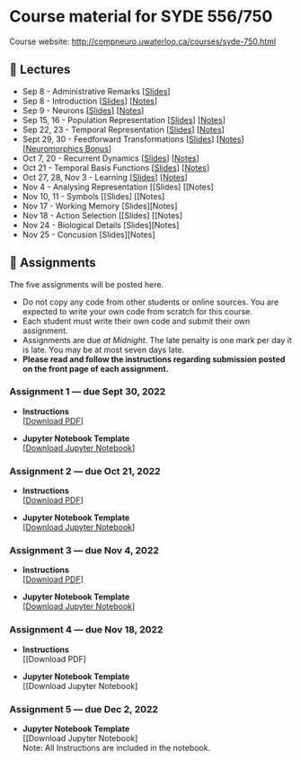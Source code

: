 # Course material for SYDE 556/750

Course website: http://compneuro.uwaterloo.ca/courses/syde-750.html

## 🎒 Lectures

- Sep 8 - Administrative Remarks [[Slides](https://github.com/celiasmith/syde556-f22/raw/master/lectures/lecture_00/syde556_lecture_00_slides_distr.pdf)]
- Sep 8 - Introduction [[Slides](https://github.com/celiasmith/syde556-f22/raw/master/lectures/lecture_01/syde556_lecture_01_slides_distr.pdf)] [[Notes](https://github.com/celiasmith/syde556-f22/raw/master/lectures/lecture_01/syde556_lecture_01_notes.pdf)]
- Sep 9 - Neurons [[Slides](https://github.com/celiasmith/syde556-f22/raw/master/lectures/lecture_02/syde556_lecture_02_slides_distr.pdf)] [[Notes](https://github.com/celiasmith/syde556-f22/raw/master/lectures/lecture_02/syde556_lecture_02_notes.pdf)]
- Sep 15, 16 - Population Representation [[Slides](https://github.com/celiasmith/syde556-f22/raw/master/lectures/lecture_03/syde556_lecture_03_slides_distr.pdf)] [[Notes](https://github.com/celiasmith/syde556-f22/raw/master/lectures/lecture_03/syde556_lecture_03_notes.pdf)]
- Sep 22, 23 - Temporal Representation [[Slides](https://github.com/celiasmith/syde556-f22/raw/master/lectures/lecture_04/syde556_lecture_04_slides_distr.pdf)] [[Notes](https://github.com/celiasmith/syde556-f22/raw/master/lectures/lecture_04/syde556_lecture_04_notes.pdf)]
- Sept 29, 30 - Feedforward Transformations [[Slides](https://github.com/celiasmith/syde556-f22/raw/master/lectures/lecture_05/syde556_lecture_05_slides_distr.pdf)] [[Notes](https://github.com/celiasmith/syde556-f22/raw/master/lectures/lecture_05/syde556_lecture_05_notes.pdf)][[Neuromorphics Bonus](https://github.com/celiasmith/syde556-f22/raw/master/lectures/lecture_05/neuromorphics_intro_2022.pdf)]
- Oct 7, 20 - Recurrent Dynamics [[Slides](https://github.com/celiasmith/syde556-f22/raw/master/lectures/lecture_06/syde556_lecture_06_slides_distr.pdf)] [[Notes](https://github.com/celiasmith/syde556-f22/raw/master/lectures/lecture_06/syde556_lecture_06_notes.pdf)]
- Oct 21 - Temporal Basis Functions [[Slides](https://github.com/celiasmith/syde556-f22/raw/master/lectures/lecture_07/syde556_lecture_07_slides_distr.pdf)] [[Notes](https://github.com/celiasmith/syde556-f22/raw/master/lectures/lecture_07/syde556_lecture_07_notes.pdf)]
- Oct 27, 28, Nov 3 - Learning [[Slides](https://github.com/celiasmith/syde556-f22/raw/master/lectures/lecture_08/syde556_lecture_08_slides_distr.pdf)] [[Notes](https://github.com/celiasmith/syde556-f22/raw/master/lectures/lecture_08/syde556_lecture_08_notes.pdf)]
- Nov 4 - Analysing Representation [[Slides]<!--(https://github.com/celiasmith/syde556-f22/raw/master/lectures/lecture_09/syde556_lecture_09_slides_distr.pdf)]--> [[Notes]<!--(https://github.com/celiasmith/syde556-f22/raw/master/lectures/lecture_09/syde556_lecture_09_notes.pdf)]-->
- Nov 10, 11 - Symbols [[Slides]<!--(https://github.com/celiasmith/syde556-f22/raw/master/lectures/lecture_10/syde556_lecture_10_slides_distr.pdf)]--> [[Notes]<!--(https://github.com/celiasmith/syde556-f22/raw/master/lectures/lecture_10/syde556_lecture_10_notes.pdf)]-->
- Nov 17 - Working Memory [Slides][Notes]
- Nov 18 -  Action Selection [[Slides]<!--(https://github.com/celiasmith/syde556-f22/raw/master/lectures/lecture_11/syde556_lecture_11_slides_distr.pdf)]--> [[Notes]<!--(https://github.com/celiasmith/syde556-f22/raw/master/lectures/lecture_10/syde556_lecture_10_notes.pdf)]-->
- Nov 24 - Biological Details [Slides][Notes]
- Nov 25 - Concusion [Slides][Notes]

## 📝 Assignments

The five assignments will be posted here.

 * Do not copy any code from other students or online sources.  You are expected to write your own code from scratch for this course.
 * Each student must write their own code and submit their own assignment.
 * Assignments are due _at Midnight_.  The late penalty is one mark per day it is late. You may be at most seven days late.
 * **Please read and follow the instructions regarding submission posted on the front page of each assignment.**
 
### Assignment 1 ― due Sept 30, 2022

-   **Instructions**  
  [[Download PDF](https://github.com/celiasmith/syde556-f22/raw/master/assignments/assignment_01/syde556_assignment_01.pdf)]

-   **Jupyter Notebook Template**  
  [[Download Jupyter Notebook](https://github.com/celiasmith/syde556-f22/raw/master/assignments/assignment_01/syde556_assignment_01_template.ipynb)]


### Assignment 2 ― due Oct 21, 2022

-   **Instructions**  
  [[Download PDF](https://github.com/celiasmith/syde556-f22/raw/master/assignments/assignment_02/syde556_assignment_02.pdf)]

-   **Jupyter Notebook Template**  
  [[Download Jupyter Notebook](https://github.com/celiasmith/syde556-f22/raw/master/assignments/assignment_02/syde556_assignment_02_template.ipynb)]

### Assignment 3 ― due Nov 4, 2022

-   **Instructions**  
  [[Download PDF](https://github.com/celiasmith/syde556-f22/raw/master/assignments/assignment_03/syde556_assignment_03.pdf)]

-   **Jupyter Notebook Template**  
  [[Download Jupyter Notebook](https://github.com/celiasmith/syde556-f22/raw/master/assignments/assignment_03/syde556_assignment_03_template.ipynb)]

### Assignment 4 ― due Nov 18, 2022

-   **Instructions**  
  [[Download PDF]<!--(https://github.com/celiasmith/syde556-f22/raw/master/assignments/assignment_04/syde556_assignment_04.pdf)]-->

-   **Jupyter Notebook Template**  
  [[Download Jupyter Notebook]<!--(https://github.com/celiasmith/syde556-f22/raw/master/assignments/assignment_04/syde556_assignment_04_template.ipynb)]-->

### Assignment 5 ― due Dec 2, 2022

-   **Jupyter Notebook Template**  
  [[Download Jupyter Notebook]<!--(https://github.com/celiasmith/syde556-f22/raw/master/assignments/assignment_05/syde556_assignment_05_template.ipynb)]-->
  <br>Note: All Instructions are included in the notebook.
 
